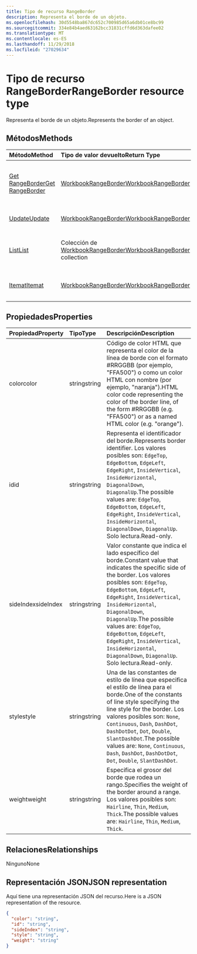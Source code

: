 ```yaml
---
title: Tipo de recurso RangeBorder
description: Representa el borde de un objeto.
ms.openlocfilehash: 30d5548ba867dc652c700985d65a6db01ce8bc99
ms.sourcegitcommit: 334e84b4aed63162bcc31831cffd6d363dafee02
ms.translationtype: MT
ms.contentlocale: es-ES
ms.lasthandoff: 11/29/2018
ms.locfileid: "27029634"
---
```

# <a name="rangeborder-resource-type"></a><span data-ttu-id="6f4e3-103">Tipo de recurso RangeBorder</span><span class="sxs-lookup"><span data-stu-id="6f4e3-103">RangeBorder resource type</span></span>

<span data-ttu-id="6f4e3-104">Representa el borde de un objeto.</span><span class="sxs-lookup"><span data-stu-id="6f4e3-104">Represents the border of an object.</span></span>


## <a name="methods"></a><span data-ttu-id="6f4e3-105">Métodos</span><span class="sxs-lookup"><span data-stu-id="6f4e3-105">Methods</span></span>

| <span data-ttu-id="6f4e3-106">Método</span><span class="sxs-lookup"><span data-stu-id="6f4e3-106">Method</span></span>           | <span data-ttu-id="6f4e3-107">Tipo de valor devuelto</span><span class="sxs-lookup"><span data-stu-id="6f4e3-107">Return Type</span></span>    |<span data-ttu-id="6f4e3-108">Descripción</span><span class="sxs-lookup"><span data-stu-id="6f4e3-108">Description</span></span>|
|:---------------|:--------|:----------|
|[<span data-ttu-id="6f4e3-109">Get RangeBorder</span><span class="sxs-lookup"><span data-stu-id="6f4e3-109">Get RangeBorder</span></span>](../api/rangeborder-get.md) | [<span data-ttu-id="6f4e3-110">WorkbookRangeBorder</span><span class="sxs-lookup"><span data-stu-id="6f4e3-110">WorkbookRangeBorder</span></span>](rangeborder.md) |<span data-ttu-id="6f4e3-111">Lee las propiedades y relaciones del objeto rangeBorder.</span><span class="sxs-lookup"><span data-stu-id="6f4e3-111">Read properties and relationships of rangeBorder object.</span></span>|
|[<span data-ttu-id="6f4e3-112">Update</span><span class="sxs-lookup"><span data-stu-id="6f4e3-112">Update</span></span>](../api/rangeborder-update.md) | [<span data-ttu-id="6f4e3-113">WorkbookRangeBorder</span><span class="sxs-lookup"><span data-stu-id="6f4e3-113">WorkbookRangeBorder</span></span>](rangeborder.md) |<span data-ttu-id="6f4e3-114">Actualiza el objeto RangeBorder.</span><span class="sxs-lookup"><span data-stu-id="6f4e3-114">Update RangeBorder object.</span></span> |
|[<span data-ttu-id="6f4e3-115">List</span><span class="sxs-lookup"><span data-stu-id="6f4e3-115">List</span></span>](../api/rangeborder-list.md) | <span data-ttu-id="6f4e3-116">Colección de [WorkbookRangeBorder](rangeborder.md)</span><span class="sxs-lookup"><span data-stu-id="6f4e3-116">[WorkbookRangeBorder](rangeborder.md) collection</span></span> |<span data-ttu-id="6f4e3-117">Obtiene la colección de objetos rangeBorder.</span><span class="sxs-lookup"><span data-stu-id="6f4e3-117">Get rangeBorder object collection.</span></span> |
|[<span data-ttu-id="6f4e3-118">Itemat</span><span class="sxs-lookup"><span data-stu-id="6f4e3-118">Itemat</span></span>](../api/rangebordercollection-itemat.md)|[<span data-ttu-id="6f4e3-119">WorkbookRangeBorder</span><span class="sxs-lookup"><span data-stu-id="6f4e3-119">WorkbookRangeBorder</span></span>](rangeborder.md)|<span data-ttu-id="6f4e3-120">Obtiene un objeto de borde mediante su índice.</span><span class="sxs-lookup"><span data-stu-id="6f4e3-120">Gets a border object using its index</span></span>|

## <a name="properties"></a><span data-ttu-id="6f4e3-121">Propiedades</span><span class="sxs-lookup"><span data-stu-id="6f4e3-121">Properties</span></span>
| <span data-ttu-id="6f4e3-122">Propiedad</span><span class="sxs-lookup"><span data-stu-id="6f4e3-122">Property</span></span>     | <span data-ttu-id="6f4e3-123">Tipo</span><span class="sxs-lookup"><span data-stu-id="6f4e3-123">Type</span></span>   |<span data-ttu-id="6f4e3-124">Descripción</span><span class="sxs-lookup"><span data-stu-id="6f4e3-124">Description</span></span>|
|:---------------|:--------|:----------|
|<span data-ttu-id="6f4e3-125">color</span><span class="sxs-lookup"><span data-stu-id="6f4e3-125">color</span></span>|<span data-ttu-id="6f4e3-126">string</span><span class="sxs-lookup"><span data-stu-id="6f4e3-126">string</span></span>|<span data-ttu-id="6f4e3-127">Código de color HTML que representa el color de la línea de borde con el formato #RRGGBB (por ejemplo, "FFA500") o como un color HTML con nombre (por ejemplo, "naranja").</span><span class="sxs-lookup"><span data-stu-id="6f4e3-127">HTML color code representing the color of the border line, of the form #RRGGBB (e.g. "FFA500") or as a named HTML color (e.g. "orange").</span></span>|
|<span data-ttu-id="6f4e3-128">id</span><span class="sxs-lookup"><span data-stu-id="6f4e3-128">id</span></span>|<span data-ttu-id="6f4e3-129">string</span><span class="sxs-lookup"><span data-stu-id="6f4e3-129">string</span></span>|<span data-ttu-id="6f4e3-130">Representa el identificador del borde.</span><span class="sxs-lookup"><span data-stu-id="6f4e3-130">Represents border identifier.</span></span> <span data-ttu-id="6f4e3-131">Los valores posibles son: `EdgeTop`, `EdgeBottom`, `EdgeLeft`, `EdgeRight`, `InsideVertical`, `InsideHorizontal`, `DiagonalDown`, `DiagonalUp`.</span><span class="sxs-lookup"><span data-stu-id="6f4e3-131">The possible values are: `EdgeTop`, `EdgeBottom`, `EdgeLeft`, `EdgeRight`, `InsideVertical`, `InsideHorizontal`, `DiagonalDown`, `DiagonalUp`.</span></span> <span data-ttu-id="6f4e3-132">Solo lectura.</span><span class="sxs-lookup"><span data-stu-id="6f4e3-132">Read-only.</span></span>|
|<span data-ttu-id="6f4e3-133">sideIndex</span><span class="sxs-lookup"><span data-stu-id="6f4e3-133">sideIndex</span></span>|<span data-ttu-id="6f4e3-134">string</span><span class="sxs-lookup"><span data-stu-id="6f4e3-134">string</span></span>|<span data-ttu-id="6f4e3-135">Valor constante que indica el lado específico del borde.</span><span class="sxs-lookup"><span data-stu-id="6f4e3-135">Constant value that indicates the specific side of the border.</span></span> <span data-ttu-id="6f4e3-136">Los valores posibles son: `EdgeTop`, `EdgeBottom`, `EdgeLeft`, `EdgeRight`, `InsideVertical`, `InsideHorizontal`, `DiagonalDown`, `DiagonalUp`.</span><span class="sxs-lookup"><span data-stu-id="6f4e3-136">The possible values are: `EdgeTop`, `EdgeBottom`, `EdgeLeft`, `EdgeRight`, `InsideVertical`, `InsideHorizontal`, `DiagonalDown`, `DiagonalUp`.</span></span> <span data-ttu-id="6f4e3-137">Solo lectura.</span><span class="sxs-lookup"><span data-stu-id="6f4e3-137">Read-only.</span></span>|
|<span data-ttu-id="6f4e3-138">style</span><span class="sxs-lookup"><span data-stu-id="6f4e3-138">style</span></span>|<span data-ttu-id="6f4e3-139">string</span><span class="sxs-lookup"><span data-stu-id="6f4e3-139">string</span></span>|<span data-ttu-id="6f4e3-140">Una de las constantes de estilo de línea que especifica el estilo de línea para el borde.</span><span class="sxs-lookup"><span data-stu-id="6f4e3-140">One of the constants of line style specifying the line style for the border.</span></span> <span data-ttu-id="6f4e3-141">Los valores posibles son: `None`, `Continuous`, `Dash`, `DashDot`, `DashDotDot`, `Dot`, `Double`, `SlantDashDot`.</span><span class="sxs-lookup"><span data-stu-id="6f4e3-141">The possible values are: `None`, `Continuous`, `Dash`, `DashDot`, `DashDotDot`, `Dot`, `Double`, `SlantDashDot`.</span></span>|
|<span data-ttu-id="6f4e3-142">weight</span><span class="sxs-lookup"><span data-stu-id="6f4e3-142">weight</span></span>|<span data-ttu-id="6f4e3-143">string</span><span class="sxs-lookup"><span data-stu-id="6f4e3-143">string</span></span>|<span data-ttu-id="6f4e3-144">Especifica el grosor del borde que rodea un rango.</span><span class="sxs-lookup"><span data-stu-id="6f4e3-144">Specifies the weight of the border around a range.</span></span> <span data-ttu-id="6f4e3-145">Los valores posibles son: `Hairline`, `Thin`, `Medium`, `Thick`.</span><span class="sxs-lookup"><span data-stu-id="6f4e3-145">The possible values are: `Hairline`, `Thin`, `Medium`, `Thick`.</span></span>|

## <a name="relationships"></a><span data-ttu-id="6f4e3-146">Relaciones</span><span class="sxs-lookup"><span data-stu-id="6f4e3-146">Relationships</span></span>
<span data-ttu-id="6f4e3-147">Ninguno</span><span class="sxs-lookup"><span data-stu-id="6f4e3-147">None</span></span>


## <a name="json-representation"></a><span data-ttu-id="6f4e3-148">Representación JSON</span><span class="sxs-lookup"><span data-stu-id="6f4e3-148">JSON representation</span></span>

<span data-ttu-id="6f4e3-149">Aquí tiene una representación JSON del recurso.</span><span class="sxs-lookup"><span data-stu-id="6f4e3-149">Here is a JSON representation of the resource.</span></span>

<!--{
  "blockType": "resource",
  "optionalProperties": [],
  "baseType": "microsoft.graph.entity",
  "@odata.type": "microsoft.graph.workbookRangeBorder"
}-->

```json
{
  "color": "string",
  "id": "string",
  "sideIndex": "string",
  "style": "string",
  "weight": "string"
}

```

<!-- uuid: 8fcb5dbc-d5aa-4681-8e31-b001d5168d79
2015-10-25 14:57:30 UTC -->
<!-- {
  "type": "#page.annotation",
  "description": "RangeBorder resource",
  "keywords": "",
  "section": "documentation",
  "tocPath": ""
}-->